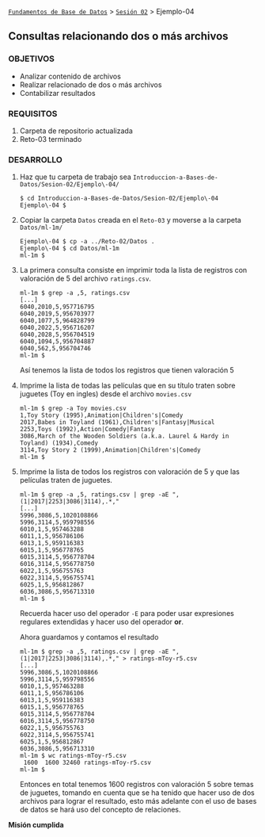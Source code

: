 [`Fundamentos de Base de Datos`](../../Readme.md) > [`Sesión 02`](../Readme.md) > Ejemplo-04
## Consultas relacionando dos o más archivos

### OBJETIVOS
- Analizar contenido de archivos
- Realizar relacionado de dos o más archivos
- Contabilizar resultados

### REQUISITOS
1. Carpeta de repositorio actualizada
1. Reto-03 terminado

### DESARROLLO
1. Haz que tu carpeta de trabajo sea `Introduccion-a-Bases-de-Datos/Sesion-02/Ejemplo\-04/`
   ```console
   $ cd Introduccion-a-Bases-de-Datos/Sesion-02/Ejemplo\-04
   Ejemplo\-04 $
   ```

1. Copiar la carpeta `Datos` creada en el `Reto-03` y moverse a la carpeta `Datos/ml-1m/`
   ```console
   Ejemplo\-04 $ cp -a ../Reto-02/Datos .
   Ejemplo\-04 $ cd Datos/ml-1m
   ml-1m $
   ```

1. La primera consulta consiste en imprimir toda la lista de registros con valoración de 5 del archivo `ratings.csv`.
   ```console
   ml-1m $ grep -a ,5, ratings.csv
   [...]
   6040,2010,5,957716795
   6040,2019,5,956703977
   6040,1077,5,964828799
   6040,2022,5,956716207
   6040,2028,5,956704519
   6040,1094,5,956704887
   6040,562,5,956704746
   ml-1m $
   ```
   Así tenemos la lista de todos los registros que tienen valoración 5

1. Imprime la lista de todas las películas que en su título traten sobre juguetes (Toy en ingles) desde el archivo `movies.csv`
   ```console
   ml-1m $ grep -a Toy movies.csv
   1,Toy Story (1995),Animation|Children's|Comedy
   2017,Babes in Toyland (1961),Children's|Fantasy|Musical
   2253,Toys (1992),Action|Comedy|Fantasy
   3086,March of the Wooden Soldiers (a.k.a. Laurel & Hardy in Toyland) (1934),Comedy
   3114,Toy Story 2 (1999),Animation|Children's|Comedy
   ml-1m $
   ```

1. Imprime la lista de todos los registros con valoración de 5 y que las películas traten de juguetes.
   ```console
   ml-1m $ grep -a ,5, ratings.csv | grep -aE ",(1|2017|2253|3086|3114),.*,"
   [...]
   5996,3086,5,1020108866
   5996,3114,5,959798556
   6010,1,5,957463288
   6011,1,5,956786106
   6013,1,5,959116383
   6015,1,5,956778765
   6015,3114,5,956778704
   6016,3114,5,956778750
   6022,1,5,956755763
   6022,3114,5,956755741
   6025,1,5,956812867
   6036,3086,5,956713310
   ml-1m $
   ```
   Recuerda hacer uso del operador `-E` para poder usar expresiones regulares extendidas y hacer uso del operador __or__.

   Ahora guardamos y contamos el resultado
   ```console
   ml-1m $ grep -a ,5, ratings.csv | grep -aE ",(1|2017|2253|3086|3114),.*," > ratings-mToy-r5.csv
   [...]
   5996,3086,5,1020108866
   5996,3114,5,959798556
   6010,1,5,957463288
   6011,1,5,956786106
   6013,1,5,959116383
   6015,1,5,956778765
   6015,3114,5,956778704
   6016,3114,5,956778750
   6022,1,5,956755763
   6022,3114,5,956755741
   6025,1,5,956812867
   6036,3086,5,956713310
   ml-1m $ wc ratings-mToy-r5.csv
    1600  1600 32460 ratings-mToy-r5.csv
   ml-1m $    
   ```
   Entonces en total tenemos 1600 registros con valoración 5 sobre temas de juguetes, tomando en cuenta que se ha tenido que hacer uso de dos archivos para lograr el resultado, esto más adelante con el uso de bases de datos se hará uso del concepto de relaciones.


__Misión cumplida__
